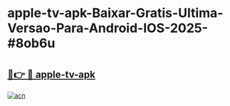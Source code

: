 # apple-tv-apk-Baixar-Gratis-Ultima-Versao-Para-Android-IOS-2025-#8ob6u

# <h2><a href="https://ainizakaria.my?title=apple-tv-apk&ref=25M">🔗👉 🔴 apple-tv-apk</a></h2>

[![acn](https://github.com/user-attachments/assets/0f9c940e-d8b0-45ae-aac7-cd30a18b3e1c)](https://ainizakaria.my?title=apple-tv-apk&ref=25M)

